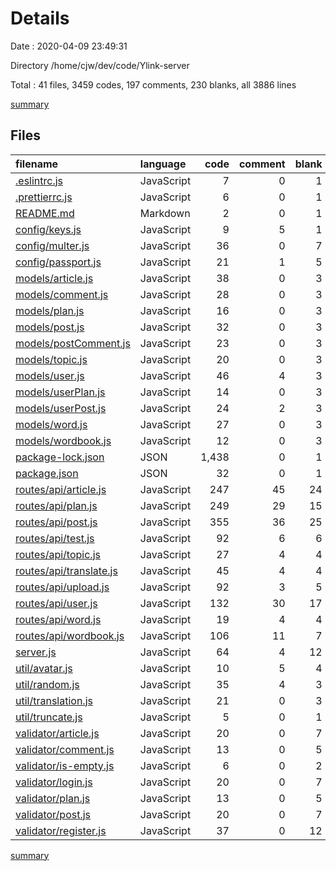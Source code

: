 # Details

Date : 2020-04-09 23:49:31

Directory /home/cjw/dev/code/Ylink-server

Total : 41 files,  3459 codes, 197 comments, 230 blanks, all 3886 lines

[summary](results.md)

## Files
| filename | language | code | comment | blank | total |
| :--- | :--- | ---: | ---: | ---: | ---: |
| [.eslintrc.js](/.eslintrc.js) | JavaScript | 7 | 0 | 1 | 8 |
| [.prettierrc.js](/.prettierrc.js) | JavaScript | 6 | 0 | 1 | 7 |
| [README.md](/README.md) | Markdown | 2 | 0 | 1 | 3 |
| [config/keys.js](/config/keys.js) | JavaScript | 9 | 5 | 1 | 15 |
| [config/multer.js](/config/multer.js) | JavaScript | 36 | 0 | 7 | 43 |
| [config/passport.js](/config/passport.js) | JavaScript | 21 | 1 | 5 | 27 |
| [models/article.js](/models/article.js) | JavaScript | 38 | 0 | 3 | 41 |
| [models/comment.js](/models/comment.js) | JavaScript | 28 | 0 | 3 | 31 |
| [models/plan.js](/models/plan.js) | JavaScript | 16 | 0 | 3 | 19 |
| [models/post.js](/models/post.js) | JavaScript | 32 | 0 | 3 | 35 |
| [models/postComment.js](/models/postComment.js) | JavaScript | 23 | 0 | 3 | 26 |
| [models/topic.js](/models/topic.js) | JavaScript | 20 | 0 | 3 | 23 |
| [models/user.js](/models/user.js) | JavaScript | 46 | 4 | 3 | 53 |
| [models/userPlan.js](/models/userPlan.js) | JavaScript | 14 | 0 | 3 | 17 |
| [models/userPost.js](/models/userPost.js) | JavaScript | 24 | 2 | 3 | 29 |
| [models/word.js](/models/word.js) | JavaScript | 27 | 0 | 3 | 30 |
| [models/wordbook.js](/models/wordbook.js) | JavaScript | 12 | 0 | 3 | 15 |
| [package-lock.json](/package-lock.json) | JSON | 1,438 | 0 | 1 | 1,439 |
| [package.json](/package.json) | JSON | 32 | 0 | 1 | 33 |
| [routes/api/article.js](/routes/api/article.js) | JavaScript | 247 | 45 | 24 | 316 |
| [routes/api/plan.js](/routes/api/plan.js) | JavaScript | 249 | 29 | 15 | 293 |
| [routes/api/post.js](/routes/api/post.js) | JavaScript | 355 | 36 | 25 | 416 |
| [routes/api/test.js](/routes/api/test.js) | JavaScript | 92 | 6 | 6 | 104 |
| [routes/api/topic.js](/routes/api/topic.js) | JavaScript | 27 | 4 | 4 | 35 |
| [routes/api/translate.js](/routes/api/translate.js) | JavaScript | 45 | 4 | 4 | 53 |
| [routes/api/upload.js](/routes/api/upload.js) | JavaScript | 92 | 3 | 5 | 100 |
| [routes/api/user.js](/routes/api/user.js) | JavaScript | 132 | 30 | 17 | 179 |
| [routes/api/word.js](/routes/api/word.js) | JavaScript | 19 | 4 | 4 | 27 |
| [routes/api/wordbook.js](/routes/api/wordbook.js) | JavaScript | 106 | 11 | 7 | 124 |
| [server.js](/server.js) | JavaScript | 64 | 4 | 12 | 80 |
| [util/avatar.js](/util/avatar.js) | JavaScript | 10 | 5 | 4 | 19 |
| [util/random.js](/util/random.js) | JavaScript | 35 | 4 | 3 | 42 |
| [util/translation.js](/util/translation.js) | JavaScript | 21 | 0 | 3 | 24 |
| [util/truncate.js](/util/truncate.js) | JavaScript | 5 | 0 | 1 | 6 |
| [validator/article.js](/validator/article.js) | JavaScript | 20 | 0 | 7 | 27 |
| [validator/comment.js](/validator/comment.js) | JavaScript | 13 | 0 | 5 | 18 |
| [validator/is-empty.js](/validator/is-empty.js) | JavaScript | 6 | 0 | 2 | 8 |
| [validator/login.js](/validator/login.js) | JavaScript | 20 | 0 | 7 | 27 |
| [validator/plan.js](/validator/plan.js) | JavaScript | 13 | 0 | 5 | 18 |
| [validator/post.js](/validator/post.js) | JavaScript | 20 | 0 | 7 | 27 |
| [validator/register.js](/validator/register.js) | JavaScript | 37 | 0 | 12 | 49 |

[summary](results.md)